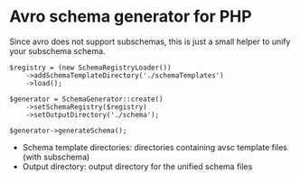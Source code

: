 # Avro schema generator for PHP
Since avro does not support subschemas, this is just a small
helper to unify your subschema schema.

```
$registry = (new SchemaRegistryLoader())
    ->addSchemaTemplateDirectory('./schemaTemplates')
    ->load();

$generator = SchemaGenerator::create()
    ->setSchemaRegistry($registry)
    ->setOutputDirectory('./schema');

$generator->generateSchema();

```

- Schema template directories: directories containing avsc template files (with subschema)
- Output directory: output directory for the unified schema files
